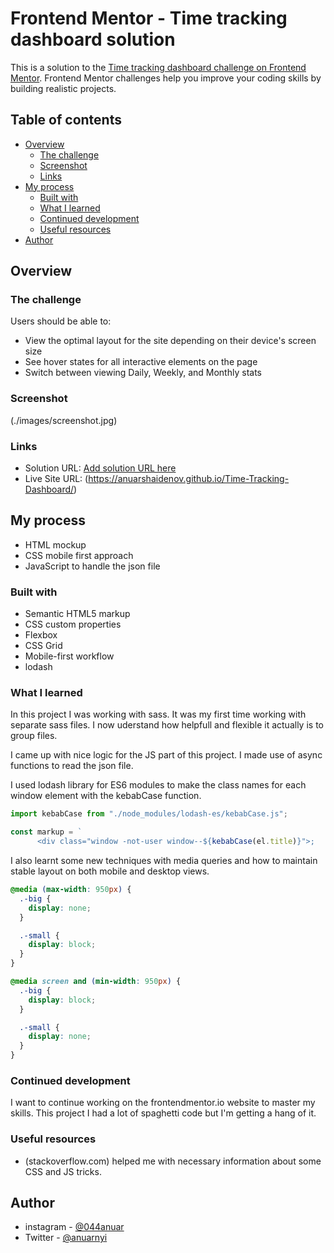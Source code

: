 # Frontend Mentor - Time tracking dashboard solution

This is a solution to the [Time tracking dashboard challenge on Frontend Mentor](https://www.frontendmentor.io/challenges/time-tracking-dashboard-UIQ7167Jw). Frontend Mentor challenges help you improve your coding skills by building realistic projects.

## Table of contents

- [Overview](#overview)
  - [The challenge](#the-challenge)
  - [Screenshot](#screenshot)
  - [Links](#links)
- [My process](#my-process)
  - [Built with](#built-with)
  - [What I learned](#what-i-learned)
  - [Continued development](#continued-development)
  - [Useful resources](#useful-resources)
- [Author](#author)

## Overview

### The challenge

Users should be able to:

- View the optimal layout for the site depending on their device's screen size
- See hover states for all interactive elements on the page
- Switch between viewing Daily, Weekly, and Monthly stats

### Screenshot

(./images/screenshot.jpg)

### Links

- Solution URL: [Add solution URL here](https://your-solution-url.com)
- Live Site URL: (https://anuarshaidenov.github.io/Time-Tracking-Dashboard/)

## My process

- HTML mockup
- CSS mobile first approach
- JavaScript to handle the json file

### Built with

- Semantic HTML5 markup
- CSS custom properties
- Flexbox
- CSS Grid
- Mobile-first workflow
- lodash

### What I learned

In this project I was working with sass. It was my first time working with separate sass files. I now uderstand how helpfull and flexible it actually is to group files.

I came up with nice logic for the JS part of this project. I made use of async functions to read the json file.

I used lodash library for ES6 modules to make the class names for each window element with the kebabCase function.

```js
import kebabCase from "./node_modules/lodash-es/kebabCase.js";

const markup = `
      <div class="window -not-user window--${kebabCase(el.title)}">;
```

I also learnt some new techniques with media queries and how to maintain stable layout on both mobile and desktop views.

```css
@media (max-width: 950px) {
  .-big {
    display: none;
  }

  .-small {
    display: block;
  }
}

@media screen and (min-width: 950px) {
  .-big {
    display: block;
  }

  .-small {
    display: none;
  }
}
```

### Continued development

I want to continue working on the frontendmentor.io website to master my skills. This project I had a lot of spaghetti code but I'm getting a hang of it.

### Useful resources

- (stackoverflow.com) helped me with necessary information about some CSS and JS tricks.

## Author

- instagram - [@044anuar](https://www.instagram.com/044anuar/)
- Twitter - [@anuarnyi](https://www.twitter.com/anuarnyi)
